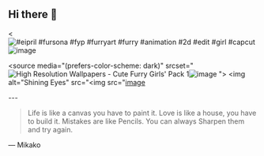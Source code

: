 ## Hi there 👋
<<img src="https://encrypted-tbn0.gstatic.com/images?q=tbn:ANd9GcQjySQqaPzCxd5gw4idAtrxG1r-4rvs3XrWUw&amp;s" alt="#eipril #fursona #fyp #furryart #furry #animation #2d #edit #girl #capcut"/>![image](https://github.com/user-attachments/assets/d08f5c8a-43ba-4781-8dce-a9fe2e1b9be9)
>
 <source media="(prefers-color-scheme: dark)" srcset="<img src="https://public-files.gumroad.com/cyofgae0bua8juxo8tvfiyun8gua" alt="High Resolution Wallpapers - Cute Furry Girls&#39; Pack 1"/>![image](https://github.com/user-attachments/assets/aed0bf73-8361-46ff-9556-d29de817cc40)
">
 <source media="(prefers-color-scheme: light)" srcset="https://tenor.com/view/keenora-kee-fursuit-furry-furry-fandom-gif-17232646">
 <img alt="Shining Eyes" src="<img src="[image](https://github.com/user-attachments/assets/62ade3c4-0244-4cd6-8004-f768634b9076)

</picture>

<!--
**MikakoFox/MikakoFox** is a ✨ _special_ ✨ repository because its `README.md` (this file) appears on your GitHub profile.

Here are some ideas to get you started:

- I’m currently working on Making games
- Studying the Chinese Language, English Native
- 
- I’m looking for help with learning how to code web games
- Ask me about anything
-  How to reach me: Reach me through discord @ .mikako
-  Pronouns: She/Her
- Fun fact: I love Rollerskating
--> ---
> Life is like a canvas you have to paint it. Love is like a house, you have to build it. Mistakes are like Pencils. You can always Sharpen them and try again.

— Mikako
